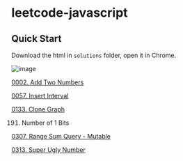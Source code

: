 # leetcode-javascript

## Quick Start

Download the html in `solutions` folder, open it in Chrome.

![image](https://raw.githubusercontent.com/wiki/TommyFu/leetcode-javascript/images/leetcode-tool.png)

[0002. Add Two Numbers](https://github.com/TommyFu/leetcode-javascript/wiki/0002)

[0057. Insert Interval](https://github.com/TommyFu/leetcode-javascript/wiki/0057)

[0133. Clone Graph](https://github.com/TommyFu/leetcode-javascript/wiki/0133)

0191. Number of 1 Bits

[0307. Range Sum Query - Mutable](https://github.com/TommyFu/leetcode-javascript/wiki/0307)

[0313. Super Ugly Number](https://github.com/TommyFu/leetcode-javascript/wiki/0313)
